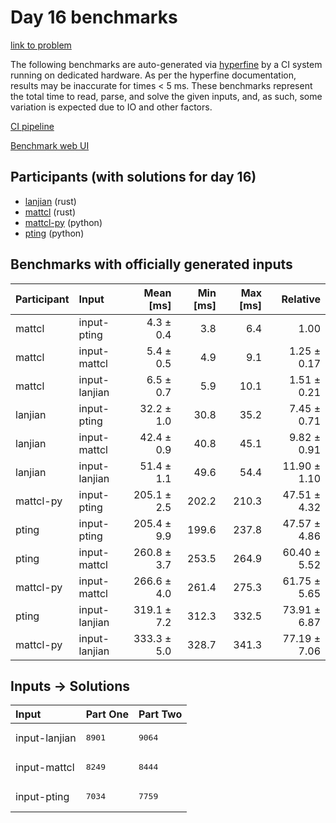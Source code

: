 # Day 16 benchmarks

[link to problem](https://adventofcode.com/2023/day/16)

The following benchmarks are auto-generated via
[hyperfine](https://github.com/sharkdp/hyperfine) by a CI system running on
dedicated hardware. As per the hyperfine documentation, results may be
inaccurate for times < 5 ms. These benchmarks represent the total time to read,
parse, and solve the given inputs, and, as such, some variation is expected due
to IO and other factors.

[CI pipeline](http://ci.papercode.net:8080/teams/main/pipelines/aoc2023)

[Benchmark web UI](https://aoc.ancalagon.black)


## Participants (with solutions for day 16)

- [lanjian](https://github.com/lanjian/aoc-2023) (rust)
- [mattcl](https://github.com/mattcl/aoc2023) (rust)
- [mattcl-py](https://github.com/mattcl/aoc2023-py) (python)
- [pting](https://github.com/pting/aoc2023) (python)


## Benchmarks with officially generated inputs

| Participant | Input | Mean [ms] | Min [ms] | Max [ms] | Relative |
|:---|:---|---:|---:|---:|---:|
| mattcl | input-pting | 4.3 ± 0.4 | 3.8 | 6.4 | 1.00 |
| mattcl | input-mattcl | 5.4 ± 0.5 | 4.9 | 9.1 | 1.25 ± 0.17 |
| mattcl | input-lanjian | 6.5 ± 0.7 | 5.9 | 10.1 | 1.51 ± 0.21 |
| lanjian | input-pting | 32.2 ± 1.0 | 30.8 | 35.2 | 7.45 ± 0.71 |
| lanjian | input-mattcl | 42.4 ± 0.9 | 40.8 | 45.1 | 9.82 ± 0.91 |
| lanjian | input-lanjian | 51.4 ± 1.1 | 49.6 | 54.4 | 11.90 ± 1.10 |
| mattcl-py | input-pting | 205.1 ± 2.5 | 202.2 | 210.3 | 47.51 ± 4.32 |
| pting | input-pting | 205.4 ± 9.9 | 199.6 | 237.8 | 47.57 ± 4.86 |
| pting | input-mattcl | 260.8 ± 3.7 | 253.5 | 264.9 | 60.40 ± 5.52 |
| mattcl-py | input-mattcl | 266.6 ± 4.0 | 261.4 | 275.3 | 61.75 ± 5.65 |
| pting | input-lanjian | 319.1 ± 7.2 | 312.3 | 332.5 | 73.91 ± 6.87 |
| mattcl-py | input-lanjian | 333.3 ± 5.0 | 328.7 | 341.3 | 77.19 ± 7.06 |


## Inputs -> Solutions

| Input | Part One | Part Two |
|:---|:---|:---|
|input-lanjian|<pre>8901</pre>|<pre>9064</pre>|
|input-mattcl|<pre>8249</pre>|<pre>8444</pre>|
|input-pting|<pre>7034</pre>|<pre>7759</pre>|